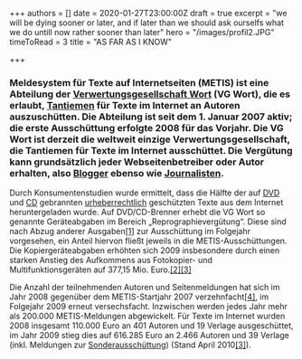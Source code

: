 +++
authors = []
date = 2020-01-27T23:00:00Z
draft = true
excerpt = "we will be dying sooner or later, and if later than we should ask ourselfs what we do untill now rather sooner than later"
hero = "/images/profil2.JPG"
timeToRead = 3
title = "AS FAR AS I KNOW"

+++
### **Meldesystem für Texte auf Internetseiten** (METIS) ist eine Abteilung der [Verwertungsgesellschaft Wort](https://de.wikipedia.org/wiki/Verwertungsgesellschaft_Wort "Verwertungsgesellschaft Wort") (VG Wort), die es erlaubt, [Tantiemen](https://de.wikipedia.org/wiki/Tantiemen "Tantiemen") für Texte im Internet an Autoren auszuschütten. Die Abteilung ist seit dem 1. Januar 2007 aktiv; die erste Ausschüttung erfolgte 2008 für das Vorjahr. Die VG Wort ist derzeit die weltweit einzige Verwertungsgesellschaft, die Tantiemen für Texte im Internet ausschüttet. Die Vergütung kann grundsätzlich jeder Webseitenbetreiber oder Autor erhalten, also [Blogger](https://de.wikipedia.org/wiki/Weblog "Weblog") ebenso wie [Journalisten](https://de.wikipedia.org/wiki/Journalist "Journalist").

Durch Konsumentenstudien wurde ermittelt, dass die Hälfte der auf [DVD](https://de.wikipedia.org/wiki/DVD "DVD") und [CD](https://de.wikipedia.org/wiki/Compact_Disc "Compact Disc") gebrannten [urheberrechtlich](https://de.wikipedia.org/wiki/Urheberrecht "Urheberrecht") geschützten Texte aus dem Internet heruntergeladen wurde. Auf DVD/CD-Brenner erhebt die VG Wort so genannte Geräteabgaben im Bereich „Reprographievergütung“. Diese sind nach Abzug anderer Ausgaben[\[1\]](https://de.wikipedia.org/wiki/Meldesystem_f%C3%BCr_Texte_auf_Internetseiten#cite_note-1) zur Ausschüttung im Folgejahr vorgesehen, ein Anteil hiervon fließt jeweils in die METIS-Ausschüttungen. Die Kopiergeräteabgaben erhöhten sich 2009 insbesondere durch einen starken Anstieg des Aufkommens aus Fotokopier- und Multifunktionsgeräten auf 377,15 Mio. Euro.[\[2\]](https://de.wikipedia.org/wiki/Meldesystem_f%C3%BCr_Texte_auf_Internetseiten#cite_note-2)[\[3\]](https://de.wikipedia.org/wiki/Meldesystem_f%C3%BCr_Texte_auf_Internetseiten#cite_note-vgwort2009-3)

Die Anzahl der teilnehmenden Autoren und Seitenmeldungen hat sich im Jahr 2008 gegenüber dem METIS-Startjahr 2007 verzehnfacht[\[4\]](https://de.wikipedia.org/wiki/Meldesystem_f%C3%BCr_Texte_auf_Internetseiten#cite_note-vgwort2008-4), im Folgejahr 2009 erneut versechsfacht. Inzwischen werden jedes Jahr mehr als 200.000 METIS-Meldungen abgewickelt. Für Texte im Internet wurden 2008 insgesamt 110.000 Euro an 401 Autoren und 19 Verlage ausgeschüttet, im Jahr 2009 stieg dies auf 616.285 Euro an 2.466 Autoren und 39 Verlage (inkl. Meldungen zur [Sonderausschüttung](https://de.wikipedia.org/wiki/Meldesystem_f%C3%BCr_Texte_auf_Internetseiten#Sonderausschüttung)) (Stand April 2010[\[3\]](https://de.wikipedia.org/wiki/Meldesystem_f%C3%BCr_Texte_auf_Internetseiten#cite_note-vgwort2009-3)).